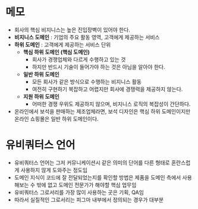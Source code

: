 
# 메모

- 회사의 핵심 비지니스는 높은 진입장벽이 있어야 한다.
- **비지니스 도메인** : 기업의 주요 활동 영역, 고객에게 제공하는 서비스
- **하위 도메인** : 고객에게 제공하는 서비스 단위
  - **핵심 하위 도메인 (핵심 도메인)**
    - 회사가 경쟁업체와 다르게 수행하고 있는 것
    - 하지만 반드시 기술이 들어가야 하는 것은 아님을 알아야 한다.
  - **일반 하위 도메인**
    - 모든 회사가 같은 방식으로 수행하는 비지니스 활동
    - 여전히 구현하기 복잡하고 어렵지만 회사에 경쟁력을 제공하지 않는다.
  - **지원 하위 도메인**
    - 어떠한 경쟁 우위도 제공하지 않으며, 비지니스 로직의 복잡성이 간단하다.
- 온라인에서 보석을 판매하는 제조업체라면, 보석 디자인은 핵심 하위 도메인이지만 온라인 쇼핑몰은 일반 하위 도메인이다.

# 유비쿼터스 언어

- 유비쿼터스 언어는 그저 커뮤니케이션시 같은 의미의 단어를 다른 형태로 혼란스럽게 사용하지 않게 도와주는 정도임
- 도메인 지식이 코드에 잘 전달되었는지를 확인할 방법은 제품을 도메인 측에서 사용해보는 수 밖에 없고 도메인 전문가가 해야할 핵심 업무임
- 유비쿼터스 그로서리를 가장 많이 사용하는 곳은 기획, QA임
- 따라서 실질적인 그로서리는 피그마 내부에서 정의되는 경우가 대부분